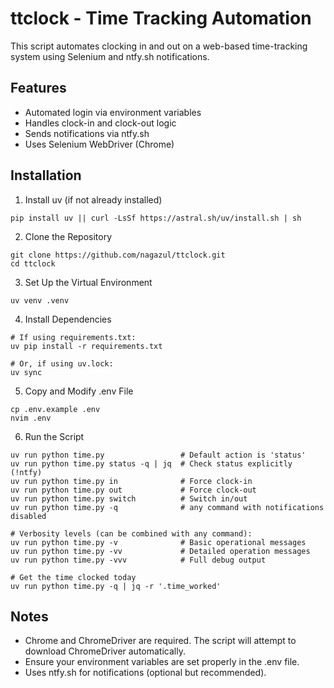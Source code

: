 # ttclock - Time Tracking Automation

This script automates clocking in and out on a web-based time-tracking system using Selenium and ntfy.sh notifications.

## Features

 - Automated login via environment variables
 - Handles clock-in and clock-out logic
 - Sends notifications via ntfy.sh
 - Uses Selenium WebDriver (Chrome)

## Installation

1. Install uv (if not already installed)
```
pip install uv || curl -LsSf https://astral.sh/uv/install.sh | sh
```

2. Clone the Repository
```
git clone https://github.com/nagazul/ttclock.git
cd ttclock
```
3. Set Up the Virtual Environment
```
uv venv .venv
```
4. Install Dependencies
```
# If using requirements.txt:
uv pip install -r requirements.txt

# Or, if using uv.lock:
uv sync
```

5. Copy and Modify .env File
```
cp .env.example .env
nvim .env
```

6. Run the Script
```
uv run python time.py                 # Default action is 'status'
uv run python time.py status -q | jq  # Check status explicitly (!ntfy)
uv run python time.py in              # Force clock-in
uv run python time.py out             # Force clock-out
uv run python time.py switch          # Switch in/out
uv run python time.py -q              # any command with notifications disabled

# Verbosity levels (can be combined with any command):
uv run python time.py -v              # Basic operational messages
uv run python time.py -vv             # Detailed operation messages
uv run python time.py -vvv            # Full debug output

# Get the time clocked today
uv run python time.py -q | jq -r '.time_worked'
```

## Notes

 - Chrome and ChromeDriver are required. The script will attempt to download ChromeDriver automatically.
 - Ensure your environment variables are set properly in the .env file.
 - Uses ntfy.sh for notifications (optional but recommended).
